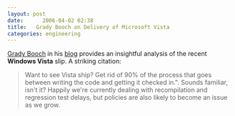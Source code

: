 ```yaml
---
layout: post
date:      2006-04-02 02:38
title:   Grady Booch on Delivery of Microsoft Vista
categories: engineering
---
```


<a href="http://en.wikipedia.org/wiki/Grady_Booch">Grady Booch</a> in his <a
href="http://www.booch.com/architecture/blog.jsp">blog</a> provides an
insightful analysis of the recent **Windows Vista** slip. 
A striking citation:

> Want to see Vista ship? Get rid of 90% of the process
> that goes between writing the code and getting it checked in.". Sounds
> familiar, isn't it? Happily we're currently dealing with recompilation and
> regression test delays, but policies are also likely to become an issue as
> we grow.
